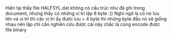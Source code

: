 Hiện tại thấy file HALFSYL.dat không có cấu trúc như đã ghi trong document, nhưng thấy có những vị trí lặp 8 byte :)) Nghi ngờ là có nó lưu tên và vị trí thì các vị trí ấy được lưu = 4 byte thì những byte đầu nó sẽ giống nhau nên lặp chỉ cần nghiên cứu được cái này chắc là cũng encode được file binary